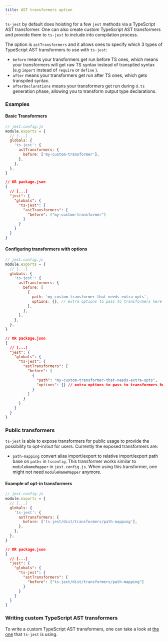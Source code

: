 ```yaml
---
title: AST transformers option
---
```


`ts-jest` by default does hoisting for a few `jest` methods via a TypeScript AST transformer. One can also create custom
TypeScript AST transformers and provide them to `ts-jest` to include into compilation process.

The option is `astTransformers` and it allows ones to specify which 3 types of TypeScript AST transformers to use with `ts-jest`:

- `before` means your transformers get run before TS ones, which means your transformers will get raw TS syntax
  instead of transpiled syntax (e.g `import` instead of `require` or `define` ).
- `after` means your transformers get run after TS ones, which gets transpiled syntax.
- `afterDeclarations` means your transformers get run during `d.ts` generation phase, allowing you to transform output type declarations.

### Examples

#### Basic Transformers

```js
// jest.config.js
module.exports = {
  // [...]
  globals: {
    'ts-jest': {
      astTransformers: {
        before: ['my-custom-transformer'],
      },
    },
  },
}
```

```json
// OR package.json
{
  // [...]
  "jest": {
    "globals": {
      "ts-jest": {
        "astTransformers": {
          "before": ["my-custom-transformer"]
        }
      }
    }
  }
}
```

#### Configuring transformers with options

```js
// jest.config.js
module.exports = {
  // [...]
  globals: {
    'ts-jest': {
      astTransformers: {
        before: [
          {
            path: 'my-custom-transformer-that-needs-extra-opts',
            options: {}, // extra options to pass to transformers here
          },
        ],
      },
    },
  },
}
```

```json
// OR package.json
{
  // [...]
  "jest": {
    "globals": {
      "ts-jest": {
        "astTransformers": {
          "before": [
            {
              "path": "my-custom-transformer-that-needs-extra-opts",
              "options": {} // extra options to pass to transformers here
            }
          ]
        }
      }
    }
  }
}
```

### Public transformers

`ts-jest` is able to expose transformers for public usage to provide the possibility to opt-in/out for users. Currently
the exposed transformers are:

- `path-mapping` convert alias import/export to relative import/export path base on `paths` in `tsconfig`.
  This transformer works similar to `moduleNameMapper` in `jest.config.js`. When using this transformer, one might not need
  `moduleNameMapper` anymore.

#### Example of opt-in transformers

```js
// jest.config.js
module.exports = {
  // [...]
  globals: {
    'ts-jest': {
      astTransformers: {
        before: ['ts-jest/dist/transformers/path-mapping'],
      },
    },
  },
}
```

```json
// OR package.json
{
  // [...]
  "jest": {
    "globals": {
      "ts-jest": {
        "astTransformers": {
          "before": ["ts-jest/dist/transformers/path-mapping"]
        }
      }
    }
  }
}
```

### Writing custom TypeScript AST transformers

To write a custom TypeScript AST transformers, one can take a look at [the one](https://github.com/kulshekhar/ts-jest/tree/v26.5.0/src/transformers) that `ts-jest` is using.
